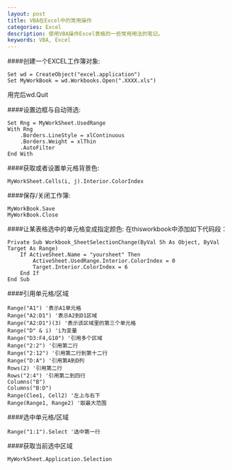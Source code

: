 ```yaml
---
layout: post
title: VBA在Excel中的常用操作
categories: Excel
description: 使用VBA操作Excel表格的一些常用用法的笔记。
keywords: VBA, Excel
---
```


####创建一个EXCEL工作簿对象:  

```vbnet
Set wd = CreateObject("excel.application")  
Set MyWorkBook = wd.Workbooks.Open(".XXXX.xls")  
```

用完后wd.Quit

####设置边框与自动筛选:  

```vbnet
Set Rng = MyWorkSheet.UsedRange  
With Rng  
    .Borders.LineStyle = xlContinuous  
    .Borders.Weight = xlThin  
    .AutoFilter  
End With  
```

####获取或者设置单元格背景色:  

```vbnet
MyWorkSheet.Cells(i, j).Interior.ColorIndex  
```
 
####保存/关闭工作簿:

```vbnet
MyWorkBook.Save  
MyWorkBook.Close  
```

####让某表格选中的单元格变成指定颜色:
在thisworkbook中添加如下代码段：

```vbnet
Private Sub Workbook_SheetSelectionChange(ByVal Sh As Object, ByVal Target As Range)
    If ActiveSheet.Name = "yoursheet" Then
        ActiveSheet.UsedRange.Interior.ColorIndex = 0
        Target.Interior.ColorIndex = 6
    End If
End Sub
```

####引用单元格/区域

```vbnet
Range("A1") '表示A1单元格
Range("A2:D1") '表示A2到D1区域
Range("A2:D1")(3) '表示该区域里的第三个单元格
Range("D" & i) 'i为变量
Range("D3:F4,G10") '引用多个区域
Range("2:2") '引用第二行
Range("2:12") '引用第二行到第十二行
Range("D:A") '引用第A到D列
Rows(2) '引用第二行
Rows("2:4") '引用第二到四行
Columns("B")
Columns("B:D")
Range(Clee1, Cell2) '左上与右下
Range(Range1, Range2) '取最大范围
```

####选中单元格/区域

```vbnet
Range("1:1").Select '选中第一行
```

####获取当前选中区域

```vbnet
MyWorkSheet.Application.Selection
```
